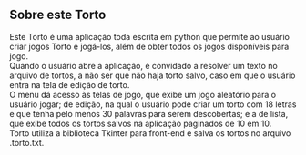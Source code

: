 ## Sobre este Torto

Este Torto é uma aplicação toda escrita em python que permite ao usuário criar jogos Torto e jogá-los, além de obter todos os jogos disponíveis para jogo.<br>
Quando o usuário abre a aplicação, é convidado a resolver um texto no arquivo de tortos, a não ser que não haja torto salvo, caso em que o usuário entra na tela de edição de torto.<br>
O menu dá acesso às telas de jogo, que exibe um jogo aleatório para o usuário jogar; de edição, na qual o usuário pode criar um torto com 18 letras e que tenha pelo menos 30 palavras para serem descobertas; e a de lista, que exibe todos os tortos salvos na aplicação paginados de 10 em 10.<br>
Torto utiliza a biblioteca Tkinter para front-end e salva os tortos no arquivo .torto.txt.